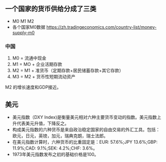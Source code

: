 ## 一个国家的货币供给分成了三类
- M0 M1 M2
- 各个国家M0数据 https://zh.tradingeconomics.com/country-list/money-supply-m0

### 中国
1. M0 = 流通中现金
2. M1 = MO + 企业活期存款
3. M2 = M1 + 准货币（定期存款+居民储蓄存款+其它存款）
4. M3 = M2 + 货币性短期流动资产

M2 的增长速度和GDP接近。




## 美元
- 美元指数（DXY Index)是衡量美元相对六种主要货币变动的指数。美元指数上升代表美元升值，下降反之。
- 构成美元指数的六种货币是来自政治稳定国家的自由交易的外汇工具。包括：欧元，日元，英镑，加元，瑞典克朗，瑞士法郎。
- 在美元指数计算时，六种货币的比重固定是：EUR: 57.6%;JPY 13.6%;GBP: 11.9%;CAD: 9.1%;SEK: 4.2%;CHF: 3.6%。
- 1973年美元指数发布之初的基础价格是100。